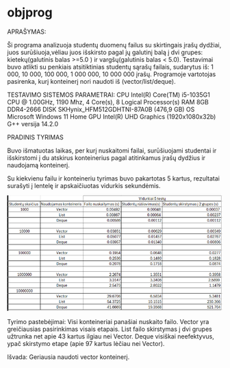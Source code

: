 # objprog

APRAŠYMAS:

Ši programa analizuoja studentų duomenų failus su skirtingais įrašų dydžiai, juos surūšiuoja,vėliau juos išskirsto pagal jų galutinį balą į dvi grupes: kietekų(galutinis balas >=5.0 ) ir vargšų(galutinis balas < 5.0). Testavimai buvo atlikti su  penkiais atsitiktinias studentų sąrašų failais, sudarytus iš: 1 000, 10 000, 100 000, 1 000 000, 10 000 000 įrašų. Programoje vartotojas pasirenka, kurį konteinerį nori naudoti iš (vector/list/deque).

TESTAVIMO SISTEMOS PARAMETRAI: 
CPU         Intel(R) Core(TM) i5-1035G1 CPU @ 1.00GHz, 1190 Mhz, 4 Core(s), 8 Logical Processor(s)
RAM         8GB DDR4-2666 
DISK        SKHynix_HFM512GDHTNI-87A0B (476,9 GB)
OS        	Microsoft Windows 11 Home
GPU         Intel(R) UHD Graphics (1920x1080x32b)
G++ versija 14.2.0

PRADINIS TYRIMAS

Buvo išmatuotas laikas, per kurį nuskaitomi failai, surūšiuojami studentai ir išskirstomi į du atskirus konteinerius pagal atitinkamus įrašų dydžius ir naudojamą konteinerį.

Su kiekvienu failu ir konteineriu tyrimas buvo pakartotas 5 kartus, rezultatai surašyti į lentelę ir apskaičiuotas vidurkis sekundėmis.

![alt text](image.png)

Tyrimo pastebėjimai: 
Visi konteineriai panašiai nuskaito failo.
Vector yra greičiausias pasirinkimas visais etapais.
List failo skirstymas į dvi grupes užtrunka net apie 43 kartus ilgiau nei Vector.
Deque visiškai neefektyvus, ypač skirstymo etape (apie 97 kartus lėčiau nei Vector).

Išvada:
Geriausia naudoti vector konteinerį.
